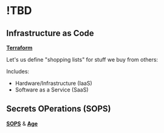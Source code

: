 # !TBD

## Infrastructure as Code

**[Terraform]()**

Let's us define "shopping lists" for stuff we buy from others:

Includes:

- Hardware/Infrastructure (IaaS)
- Software as a Service (SaaS)

## Secrets OPerations (SOPS)

**[SOPS]()** & **[Age]()**

